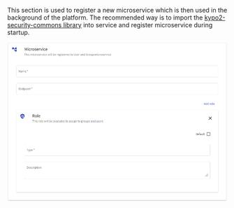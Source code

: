 This section is used to register a new microservice which is then used in the background of the platform. The recommended way is to import the [kypo2-security-commons library](https://gitlab.ics.muni.cz/muni-kypo-crp/backend-java/kypo2-security-commons) into service and register microservice during startup.

![microservice-page](../../img/user-guide-basic/administration-agenda/microservices/microservice-registration.png)
